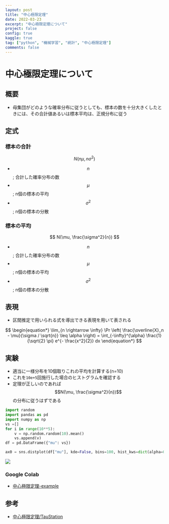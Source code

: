 ```yaml
---
layout: post
title: "中心極限定理"
date: 2022-03-23
excerpt: "中心極限定理について"
project: false
config: true
kaggle: true
tag: ["python", "機械学習", "統計", "中心極限定理"]
comments: false
---
```


# 中心極限定理について

## 概要
 - 母集団がどのような確率分布に従うとしても、標本の数を十分大きくしたときには、その合計値あるいは標本平均は、正規分布に従う

## 定式

### 標本の合計

$$
N(n \mu,n\sigma^2)
$$
 
 - $$n$$; 合計した確率分布の数
 - $$\mu$$; n個の標本の平均
 - $$\sigma^2$$; n個の標本の分散

### 標本の平均

$$
N(\mu, \frac{\sigma^2}{n})
$$
 
 - $$n$$; 合計した確率分布の数
 - $$\mu$$; n個の標本の平均
 - $$\sigma^2$$; n個の標本の分散

## 表現
 - 区間推定で用いられる式を導出できる表現を用いて表される

$$
\begin{equation*} \lim_{n \rightarrow \infty} \Pr \left( \frac{\overline{X}_n - \mu}{\sigma / \sqrt{n}} \leq \alpha \right) = \int_{-\infty}^{\alpha} \frac{1}{\sqrt{2} \pi} e^{- \frac{x^2}{2}} dx \end{equation*}
$$

## 実験
 - 適当に一様分布を10個取りこれの平均を計算する(n=10)
 - これを`10e+5`回施行した場合のヒストグラムを確認する
 - 定理が正しいのであれば$$N(\mu, \frac{\sigma^2}{n})$$の分布に従うはずである

```python
import random
import pandas as pd
import numpy as np
vs =[] 
for i in range(10**5):
    v = np.random.random(10).mean()
    vs.append(v)
df = pd.DataFrame({"mu": vs})

ax0 = sns.distplot(df["mu"], kde=False, bins=100, hist_kws=dict(alpha=0.5))
```

<div>
  <img src="https://user-images.githubusercontent.com/4949982/159605797-8c624c33-8b0d-4ac0-8bf0-0366905f9271.png">
</div>

### Google Colab
 - [中心極限定理-example](https://colab.research.google.com/drive/1BSKp0jxRW68pnAjcKwqlHzHBVZMJOF6u?usp=sharing)

## 参考
 - [中心極限定理/TauStation](http://taustation.com/central-limit-theorem/)
